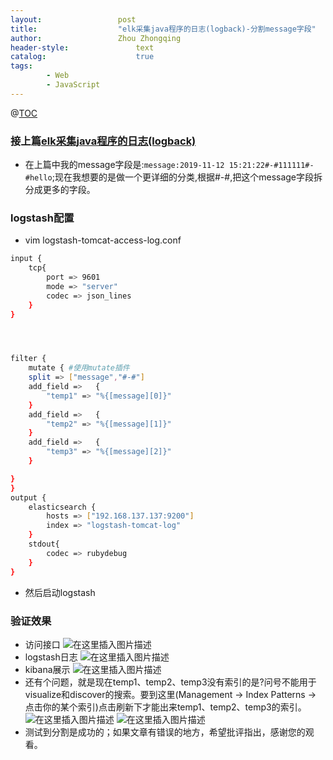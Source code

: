 ```yaml
---
layout:					post
title:					"elk采集java程序的日志(logback)-分割message字段"
author:					Zhou Zhongqing
header-style:				text
catalog:					true
tags:
		- Web
		- JavaScript
---
```

@[TOC](目录)

### 接上篇[elk采集java程序的日志(logback)](https://blog.csdn.net/baidu_19473529/article/details/103028769)
- 在上篇中我的message字段是:`message:2019-11-12 15:21:22#-#111111#-#hello`;现在我想要的是做一个更详细的分类,根据#-#,把这个message字段拆分成更多的字段。
### logstash配置
-  vim logstash-tomcat-access-log.conf

 

```bash
input {
	tcp{
		port => 9601
		mode => "server"
		codec => json_lines
	}
}




filter {
	mutate { #使用mutate插件
	split => ["message","#-#"]
	add_field =>   {
		"temp1" => "%{[message][0]}"
	}
	add_field =>   {
		"temp2" => "%{[message][1]}"
	}
	add_field =>   {
		"temp3" => "%{[message][2]}"
	}

}
}
output {
	elasticsearch {
		hosts => ["192.168.137.137:9200"]
		index => "logstash-tomcat-log"
	}
	stdout{
		codec => rubydebug
	}
}

```
- 然后启动logstash
### 验证效果
- 访问接口
![在这里插入图片描述](https://i-blog.csdnimg.cn/blog_migrate/2b432dd393936956f0a21cb4ddf0aa90.png)
- logstash日志
![在这里插入图片描述](https://i-blog.csdnimg.cn/blog_migrate/c5b4d701d425fd85e917ee2e785cad84.png)
- kibana展示
![在这里插入图片描述](https://i-blog.csdnimg.cn/blog_migrate/27ebfe01bd6f9204c554a08bb114cc27.png)
- 还有个问题，就是现在temp1、temp2、temp3没有索引的是?问号不能用于visualize和discover的搜索。要到这里(Management -> Index Patterns -> 点击你的某个索引)点击刷新下才能出来temp1、temp2、temp3的索引。
![在这里插入图片描述](https://i-blog.csdnimg.cn/blog_migrate/495203757c61b221404eb6dae794c0bd.png)
![在这里插入图片描述](https://i-blog.csdnimg.cn/blog_migrate/e2ec617c0a8c12e055f6fd8731618286.png)
- 测试到分割是成功的；如果文章有错误的地方，希望批评指出，感谢您的观看。